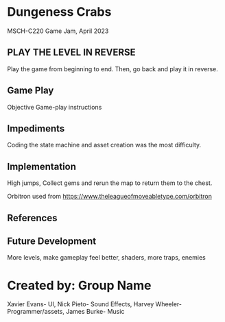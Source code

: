 # Dungeness Crabs
MSCH-C220 Game Jam, April 2023

## PLAY THE LEVEL IN REVERSE
Play the game from beginning to end. Then, go back and play it in reverse. 

## Game Play
Objective
Game-play instructions

## Impediments
Coding the state machine and asset creation was the most difficulty. 

## Implementation
High jumps,
Collect gems and rerun the map to return them to the chest.

Orbitron used from https://www.theleagueofmoveabletype.com/orbitron

## References


## Future Development
More levels, make gameplay feel better, shaders, more traps, enemies

# Created by: Group Name
Xavier Evans- UI, Nick Pieto- Sound Effects, Harvey Wheeler- Programmer/assets, James Burke- Music
